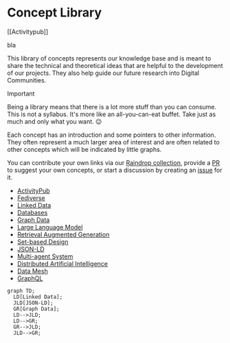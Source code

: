# Concept Library

[[Activitypub]]

bla

This library of concepts represents our knowledge base and is meant to share the technical and theoretical ideas that are helpful to the development of our projects. They also help guide our future research into Digital Communities.

> [!important]
> Being a library means that there is a lot more stuff than you can consume. This is not a syllabus. It's more like an all-you-can-eat buffet. Take just as much and only what you want. :wink:

Each concept has an introduction and some pointers to other information. They often represent a much larger area of interest and are often related to other concepts which will be indicated by little graphs.

You can contribute your own links via our [Raindrop collection](raindrop.md), provide a [PR](pull-request.md) to suggest your own concepts, or start a discussion by creating an [issue](issues.md) for it.

- [ActivityPub](concepts/activitypub.md)
- [Fediverse](concepts/fediverse.md)
- [Linked Data](concepts/linked-data.md)
- [Databases](concepts/databases.md)
- [Graph Data](concepts/graph-data.md)
- [Large Language Model](concepts/large-language-model.md)
- [Retrieval Augmented Generation](concepts/retrieval-augmented-generation.md)
- [Set-based Design](concepts/set-based-design.md)
- [JSON-LD](concepts/json-ld.md)
- [Multi-agent System](concepts/multi-agent-system.md)
- [Distributed Artificial Intelligence](concepts/distributed-artifical-intelligence.md)
- [Data Mesh](concepts/data-mesh.md)
- [GraphQL](concepts/graphql.md)



``` mermaid
graph TD;
  LD[Linked Data];
  JLD[JSON-LD];
  GR[Graph Data];
  LD-->JLD;
  LD-->GR;
  GR-->JLD;
  JLD-->GR;
```

